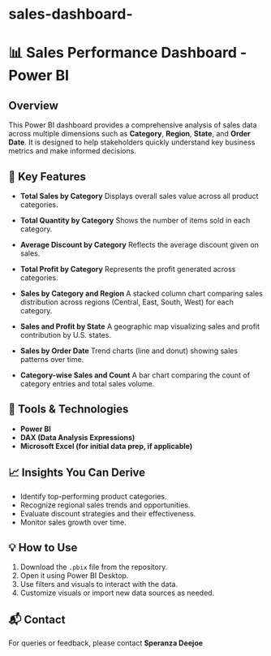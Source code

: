 # sales-dashboard-

# 📊 Sales Performance Dashboard - Power BI

## Overview

This Power BI dashboard provides a comprehensive analysis of sales data across multiple dimensions such as **Category**, **Region**, **State**, and **Order Date**. It is designed to help stakeholders quickly understand key business metrics and make informed decisions.

## 🚀 Key Features

* **Total Sales by Category**
  Displays overall sales value across all product categories.

* **Total Quantity by Category**
  Shows the number of items sold in each category.

* **Average Discount by Category**
  Reflects the average discount given on sales.

* **Total Profit by Category**
  Represents the profit generated across categories.

* **Sales by Category and Region**
  A stacked column chart comparing sales distribution across regions (Central, East, South, West) for each category.

* **Sales and Profit by State**
  A geographic map visualizing sales and profit contribution by U.S. states.

* **Sales by Order Date**
  Trend charts (line and donut) showing sales patterns over time.

* **Category-wise Sales and Count**
  A bar chart comparing the count of category entries and total sales volume.

## 🧰 Tools & Technologies

* **Power BI**
* **DAX (Data Analysis Expressions)**
* **Microsoft Excel (for initial data prep, if applicable)**

## 📈 Insights You Can Derive

* Identify top-performing product categories.
* Recognize regional sales trends and opportunities.
* Evaluate discount strategies and their effectiveness.
* Monitor sales growth over time.

## 💡 How to Use

1. Download the `.pbix` file from the repository.
2. Open it using Power BI Desktop.
3. Use filters and visuals to interact with the data.
4. Customize visuals or import new data sources as needed.

## 📬 Contact

For queries or feedback, please contact **Speranza Deejoe** 

